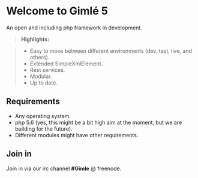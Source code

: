 Welcome to Gimlé 5
================
An open and including php framework in development.

> **Highlights:**

> - Easy to move between different environments (dev, test, live, and others).
> - Extended SimpleXmlElement.
> - Rest services.
> - Modular.
> - Up to date.

Requirements
----------------
- Any operating system.
- php 5.6 (yes, this might be a bit high aim at the moment, but we are building for the future).
- Different modules might have other requirements.

Join in
-------
Join in via our irc channel **#Gimle** @ freenode.

